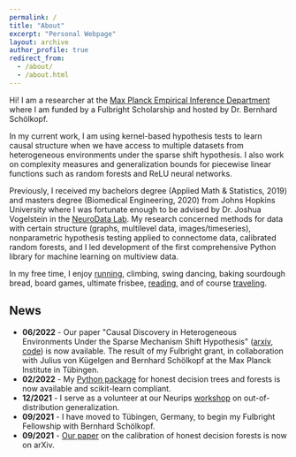 ```yaml
---
permalink: /
title: "About"
excerpt: "Personal Webpage"
layout: archive
author_profile: true
redirect_from: 
  - /about/
  - /about.html
---
```


Hi! I am a researcher at the [Max Planck Empirical Inference Department](https://is.mpg.de/employees/rperry) where I am funded by a Fulbright Scholarship and hosted by Dr. Bernhard Schölkopf.

In my current work, I am using kernel-based hypothesis tests to learn causal structure when we have access to multiple datasets from heterogeneous environments under the sparse shift hypothesis. I also work on complexity measures and generalization bounds for piecewise linear functions such as random forests and ReLU neural networks.

Previously, I received my bachelors degree (Applied Math & Statistics, 2019) and masters degree (Biomedical Engineering, 2020) from Johns Hopkins University where I was fortunate enough to be advised by Dr. Joshua Vogelstein in the [NeuroData Lab](https://neurodata.io/about).
My research concerned methods for data with certain structure (graphs, multilevel data, images/timeseries), nonparametric hypothesis testing applied to connectome data, calibrated random forests, and I led development of the first comprehensive Python library for machine learning on multiview data. 

In my free time, I enjoy [running](https://www.strava.com/athletes/53839031), climbing, swing dancing, baking sourdough bread, board games, ultimate frisbee, [reading](https://www.goodreads.com/user/show/107774777-rp), and of course [traveling](https://www.google.com/maps/d/edit?mid=1rdoCbZ2kjhfwcyMsHvNRME3xW_HYIkDj&usp=sharing).


## News
- **06/2022** - Our paper "Causal Discovery in Heterogeneous Environments Under the Sparse Mechanism Shift Hypothesis" ([arxiv](https://arxiv.org/abs/2206.02013), [code](https://github.com/rflperry/sparse_shift)) is now available. The result of my Fulbright grant, in collaboration with Julius von Kügelgen and Bernhard Schölkopf at the Max Planck Institute in Tübingen.
- **02/2022**  - My [Python package](https://github.com/neurodata/honest-forests) for honest decision trees and forests is now available and scikit-learn compliant.
- **12/2021** - I serve as a volunteer at our Neurips [workshop](https://nips.cc/Conferences/2021/ScheduleMultitrack?event=21852) on out-of-distribution generalization.
- **09/2021** - I have moved to Tübingen, Germany, to begin my Fulbright Fellowship with Bernhard Schölkopf.
- **09/2021** - [Our paper](https://arxiv.org/abs/1907.00325) on the calibration of honest decision forests is now on arXiv.
